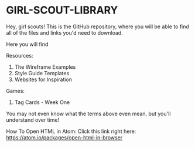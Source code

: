 # GIRL-SCOUT-LIBRARY
Hey, girl scouts! This is the GitHub repository, where you will be able to find all of the files and links you'd need to download.

Here you will find

Resources:
1) The Wireframe Examples
2) Style Guide Templates
3) Websites for Inspiration


Games:
1) Tag Cards - Week One

You may not even know what the terms above even mean, but you'll understand over time!


How To Open HTML in Atom:
Click this link right here: https://atom.io/packages/open-html-in-browser
